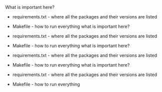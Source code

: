 What is important here?

* requirements.txt - where all the packages and their versions are listed
* Makefile - how to run everything
what is important here?

* requirements.txt - where all the packages and their versions are listed
* Makefile - how to run everything
what is important here?

* requirements.txt - where all the packages and their versions are listed
* Makefile - how to run everything
what is important here?

* requirements.txt - where all the packages and their versions are listed
* Makefile - how to run everything
